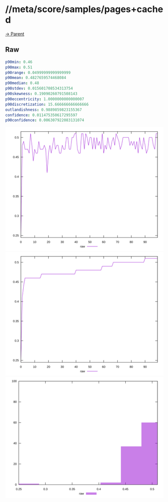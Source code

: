 
# //meta/score/samples/pages+cached

[→ Parent](../..)


## Raw


```yaml
p90min: 0.46
p90max: 0.51
p90range: 0.04999999999999999
p90mean: 0.4827659574468084
p90median: 0.48
p90stdev: 0.015601708534313754
p90skewness: 0.19090260791508143
p90eccentricity: 1.0000000000000007
p90discretization: 15.666666666666666
outlandishness: 0.9889859823155367
confidence: 0.011475350617295597
p90confidence: 0.006307922083131074

```

![PLOT: raw-values](./raw/values.svg)![PLOT: raw-sorted](./raw/sorted.svg)![PLOT: raw-histogram](./raw/histogram.svg)
